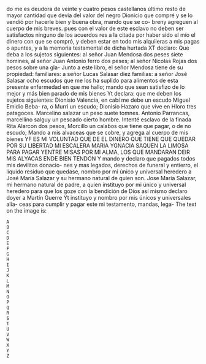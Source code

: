 do me es deudora de veinte y cuatro pesos castellanos último resto de mayor cantidad que devia del valor del negro Dionicio que compré y se lo vendió por hacerle bien y buena obra, mando que se co-
breny agreguen al cuerpo de mis breves. pues con el valor de este esclavo no deben ser satisfactos ninguno de los acuerdos res a la citada por haber sido el mío el dinero con que se compró, y deben estar en todo mis alquileras a mis pagas o apuntes,
y a la memoria testamental de dicha hurtada
XT declaro: Que deba a los sujetos siguientes: al señor
Juan Mendosa dos peses siete homines,
al señor Juan Antonio ferro dos peses;
al señor Nicolas Rojas dos pesos sobre una gla-
Junto a este libro, el señor Mendosa tiene de su propiedad:
familiares: a señor Lucas Salasar diez familias: a señor José Salasar ocho escudos que me los ha suplido para alimentos de esta presente enfermedad en que me hallo; mando que sean satisfizo de lo mejor y más bien parado de mis bienes
Yt declara: que me deben los sujetos siguientes: Dionisio Valencia, en cabí me debe un escudo Miguel Emidio Beba- ra, o Murri un escudo; Dionisio Hazaro que vive en Hloro tres patagoces. Marcelino salazar un peso suete tomnes. Antonio
Parrancas, marcellino salguy un pescado cierto hombre. Intenté esclavo de la finada Rita Alarcon dos pesos, Morcillo un calabos que tiene que pagar, o de no escudo; Mando a mis alvaceas que se cobre, y agrega al cuerpo de mis bienes
YF ES MI VOLUNTAD QUE DE EL DINERO QUE TIENE QUE QUEDAR POR SU LIBERTAD MI ESCALERA MARIA YGNACIA SAQUEN LA LIMOSA PARA PAGAR YENTRE MISAS POR MI ALMA, LOS QUE MANDARAN DEIR MIS ALYACAS ENDE BIEN TENDON
Y mando y declaro que pagados todos mis devilitos donacio- nes y mas legados, derechos de funeral y entierro, el liquido residuo que quedase, nombro por mi único y universal heredero a José María Salazar y su hermano natural de quien son.
Jose Maria Salazar, mi hermano natural de padre, a quien instituyo por mi único y universal heredero para que los goze con la bendición de Dios así mismo declaro doyer a Martín Guerre
Yt instituyo y nombro por mis únicos y universales alia- ceas para cumplir y pagar este mi testamento, mandas, lega-
The text on the image is:

```plaintext
A
B
C
D
E
F
G
H
I
J
K
L
M
N
O
P
Q
R
S
T
U
V
W
X
Y
Z
```